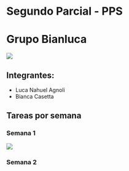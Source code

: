 # Segundo Parcial - PPS
# Grupo Bianluca

<img src="/assets/icon/icon.png">

## Integrantes:
- <a>Luca Nahuel Agnoli</a>
- <a>Bianca Casetta</a>

## Tareas por semana

### Semana 1

<img src="/assets/readme/tareas_semana1.png">

### Semana 2

<img src="">